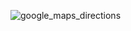 ![google_maps_directions](https://github.com/user-attachments/assets/34895893-c482-4fe5-9593-8c0bc77081a2)
